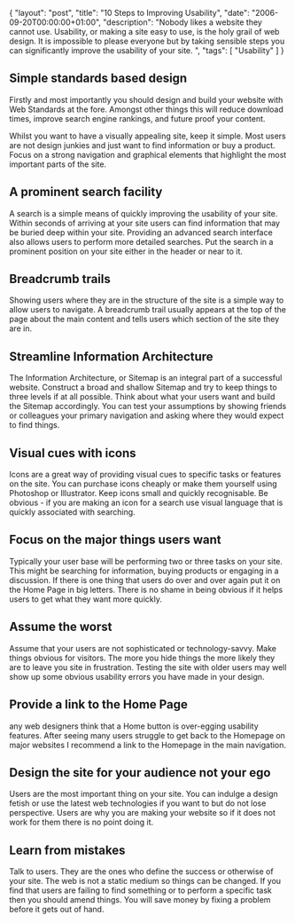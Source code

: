 {
  "layout": "post",
  "title": "10 Steps to Improving Usability",
  "date": "2006-09-20T00:00:00+01:00",
  "description": "Nobody likes a website they cannot use. Usability, or making a site easy to use, is the holy grail of web design. It is impossible to please everyone but by taking sensible steps you can significantly improve the usability of your site. ",
  "tags": [
    "Usability"
  ]
}

## Simple standards based design

Firstly and most importantly you should design and build your website with Web Standards at the fore. Amongst other things this will reduce download times, improve search engine rankings, and future proof your content.

Whilst you want to have a visually appealing site, keep it simple. Most users are not design junkies and just want to find information or buy a product. Focus on a strong navigation and graphical elements that highlight the most important parts of the site.

## A prominent search facility

A search is a simple means of quickly improving the usability of your site. Within seconds of arriving at your site users can find information that may be buried deep within your site. Providing an advanced search interface also allows users to perform more detailed searches. Put the search in a prominent position on your site either in the header or near to it.

## Breadcrumb trails

Showing users where they are in the structure of the site is a simple way to allow users to navigate. A breadcrumb trail usually appears at the top of the page about the main content and tells users which section of the site they are in.

## Streamline Information Architecture

The Information Architecture, or Sitemap is an integral part of a successful website. Construct a broad and shallow Sitemap and try to keep things to three levels if at all possible. Think about what your users want and build the Sitemap accordingly. You can test your assumptions by showing friends or colleagues your primary navigation and asking where they would expect to find things.

## Visual cues with icons

Icons are a great way of providing visual cues to specific tasks or features on the site. You can purchase icons cheaply or make them yourself using Photoshop or Illustrator. Keep icons small and quickly recognisable. Be obvious - if you are making an icon for a search use visual language that is quickly associated with searching.

## Focus on the major things users want

Typically your user base will be performing two or three tasks on your site. This might be searching for information, buying products or engaging in a discussion. If there is one thing that users do over and over again put it on the Home Page in big letters. There is no shame in being obvious if it helps users to get what they want more quickly.

## Assume the worst

Assume that your users are not sophisticated or technology-savvy. Make things obvious for visitors. The more you hide things the more likely they are to leave you site in frustration. Testing the site with older users may well show up some obvious usability errors you have made in your design.

## Provide a link to the Home Page

any web designers think that a Home button is over-egging usability features. After seeing many users struggle to get back to the Homepage on major websites I recommend a link to the Homepage in the main navigation.

## Design the site for your audience not your ego

Users are the most important thing on your site. You can indulge a design fetish or use the latest web technologies if you want to but do not lose perspective. Users are why you are making your website so if it does not work for them there is no point doing it.

## Learn from mistakes

Talk to users. They are the ones who define the success or otherwise of your site. The web is not a static medium so things can be changed. If you find that users are failing to find something or to perform a specific task then you should amend things. You will save money by fixing a problem before it gets out of hand. 
